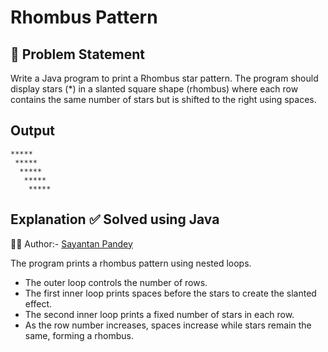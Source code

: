# Rhombus Pattern

## 🧩 Problem Statement

Write a Java program to print a Rhombus star pattern.
The program should display stars (*) in a slanted square shape (rhombus) where each row contains the same number of stars but is shifted to the right using spaces.

## Output
```
*****
 *****
  *****
   *****
    *****
```

## Explanation ✅ Solved using Java 
👨‍💻 Author:- [Sayantan Pandey](https://github.com/sayantan-pandey)

The program prints a rhombus pattern using nested loops.  
- The outer loop controls the number of rows.  
- The first inner loop prints spaces before the stars to create the slanted effect.  
- The second inner loop prints a fixed number of stars in each row.  
- As the row number increases, spaces increase while stars remain the same, forming a rhombus.







